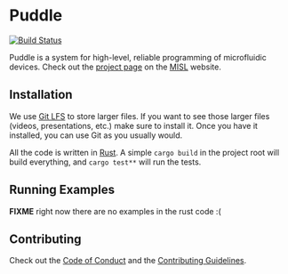 # Puddle

[![Build Status](https://travis-ci.org/uwmisl/puddle.svg?branch=master)](https://travis-ci.org/uwmisl/puddle)

Puddle is a system for high-level, reliable programming of microfluidic devices.
Check out the [project page] on the [MISL] website.

## Installation

We use [Git LFS][lfs] to store larger files. If you want to see those larger
files (videos, presentations, etc.) make sure to install it. Once you have it
installed, you can use Git as you usually would.

All the code is written in [Rust][].
A simple `cargo build` in the project root will build everything,
and `cargo test**` will run the tests.

## Running Examples

**FIXME** right now there are no examples in the rust code :(

## Contributing

Check out the [Code of Conduct][cc] and the [Contributing Guidelines][contrib].

[cc]: CODE_OF_CONDUCT.md
[contrib]: CONTRIBUTING.md
[lfs]: https://git-lfs.github.com/
[project page]: http://misl.cs.washington.edu/projects/puddle.html
[misl]: http://misl.cs.washington.edu/
[rust]: https://www.rust-lang.org/
